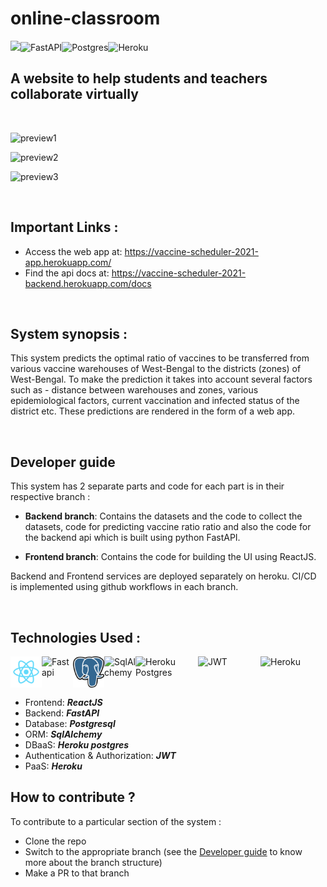 # online-classroom

<img src="https://img.shields.io/badge/react%20-%2320232a.svg?&style=for-the-badge&logo=react&logoColor=%2361DAFB"/>![FastAPI](https://img.shields.io/badge/FastAPI-005571?style=for-the-badge&logo=fastapi)![Postgres](https://img.shields.io/badge/postgres-%23316192.svg?style=for-the-badge&logo=postgresql&logoColor=white)![Heroku](https://img.shields.io/badge/heroku-%23430098.svg?style=for-the-badge&logo=heroku&logoColor=white)

## A website to help students and teachers collaborate virtually
<br />  

![preview1](https://user-images.githubusercontent.com/57137595/145704831-7e644956-efcf-4af1-b680-96317055b4b3.png)

![preview2](https://user-images.githubusercontent.com/57137595/145704835-aaff77ef-5597-43df-a5c6-9ec3d5cf91b2.png)

![preview3](https://user-images.githubusercontent.com/57137595/145704837-86c4c10c-f942-455f-bfa2-841ba0fc94ba.png)

<br />

## Important Links :

- Access the web app at: https://vaccine-scheduler-2021-app.herokuapp.com/
- Find the api docs at: https://vaccine-scheduler-2021-backend.herokuapp.com/docs

<br />  

## System synopsis :

This system predicts the optimal ratio of vaccines to be transferred from various vaccine warehouses of West-Bengal to the districts (zones) of West-Bengal. To make the prediction it takes into account several factors such as - distance between warehouses and zones, various epidemiological factors, current vaccination and infected status of the district etc. These predictions are rendered in the form of a web app.

<br />

## Developer guide

This system has 2 separate parts and code for each part is in their respective branch :

- **Backend branch**: Contains the datasets and the code to collect the datasets, code for predicting vaccine ratio ratio and also the code for the backend api which is built using python FastAPI.

- **Frontend branch**: Contains the code for building the UI using ReactJS.

Backend and Frontend services are deployed separately on heroku. CI/CD is implemented using github workflows in each branch.

<br />  
  

## Technologies Used :

<img alt="React" align="left" width="50px" src="https://raw.githubusercontent.com/github/explore/80688e429a7d4ef2fca1e82350fe8e3517d3494d/topics/react/react.png" />

<img alt="Fastapi" align="left" width="50px" src="https://bharatsraj.com/wp-content/uploads/2021/05/fastapi.png" /> 

<img alt="Postgresql" align="left" width="50px" src="https://raw.githubusercontent.com/github/explore/80688e429a7d4ef2fca1e82350fe8e3517d3494d/topics/postgresql/postgresql.png" />

<img alt="SqlAlchemy" align="left" width="50px" src="https://hakin9.org/wp-content/uploads/2019/08/connect-a-flask-app-to-a-mysql-database-with-sqlalchemy-and-pymysql.jpg" />

<img alt="Heroku Postgres" align="left" width="100px" height = "50px" src="https://miro.medium.com/max/1200/1*PR3N41Yzq0bEQw9imFmrJQ.png" /> 

<img alt="JWT" align="left" width="100px" height="50px" src="https://www.devonblog.com/wp-content/uploads/2018/08/jwt_05.jpg" />

<img alt="Heroku" align="left" width="100px" height = "50px" src="https://encrypted-tbn0.gstatic.com/images?q=tbn:ANd9GcSFBvyZwtWapclJnU5s993F63khm4I_vEbE0U9LVpydYK5ZBxe_vqq6pHfOWaQjN9oWu6E&usqp=CAU" /> 

<br /><br /><br />
- Frontend: ***ReactJS***
- Backend: ***FastAPI***
- Database: ***Postgresql***
- ORM: ***SqlAlchemy***
- DBaaS: ***Heroku postgres***
- Authentication & Authorization: ***JWT***
- PaaS: ***Heroku***



## How to contribute ?

To contribute to a particular section of the system :

- Clone the repo
- Switch to the appropriate branch (see the [Developer guide](#developer-guide) to know more about the branch structure)
- Make a PR to that branch
